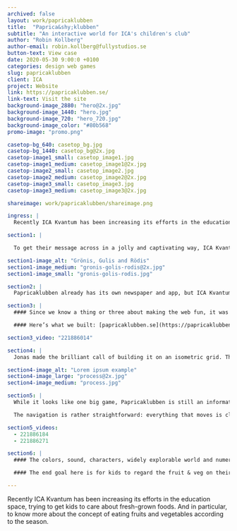 ```yaml
---
archived: false
layout: work/papricaklubben
title:  "Paprica&shy;klubben"
subtitle: "An interactive world for ICA's children's club"
author: "Robin Kollberg"
author-email: robin.kollberg@fullystudios.se
button-text: View case
date: 2020-05-30 9:00:0 +0100
categories: design web games
slug: papricaklubben
client: ICA
project: Website
link: https://papricaklubben.se/
link-text: Visit the site
background-image_2880: "hero@2x.jpg"
background-image_1440: "hero.jpg"
background-image_720: "hero_720.jpg"
background-image_color: "#80b568"
promo-image: "promo.png"

casetop-bg_640: casetop_bg.jpg
casetop-bg_1440: casetop_bg@2x.jpg
casetop-image1_small: casetop_image1.jpg
casetop-image1_medium: casetop_image1@2x.jpg
casetop-image2_small: casetop_image2.jpg
casetop-image2_medium: casetop_image2@2x.jpg
casetop-image3_small: casetop_image3.jpg
casetop-image3_medium: casetop_image3@2x.jpg

shareimage: work/papricaklubben/shareimage.png

ingress: |
  Recently ICA Kvantum has been increasing its efforts in the education space, trying to get kids to care about fresh-grown foods. And in particular, to know more about the concept of eating fruits and vegetables according to the season.

section1: |

  To get their message across in a jolly and captivating way, ICA Kvantum created Papricaklubben, a members club for children. The club mascots are three wide-eyed bell peppers: **Grönis**, **Gulis** and **Rödis**.

section1-image_alt: "Grönis, Gulis and Rödis"
section1-image_medium: "gronis-golis-rodis@2x.jpg"
section1-image_small: "gronis-golis-rodis.jpg"

section2: |
  Papricaklubben already has its own newspaper and app, but ICA Kvantum wanted to take it a step further. They came to Fully with the desire for a Papricaklubben website. It needed to be, in essence, an informational website. But one that truly appealed to and engaged youngins with their goldfish-y brains.

section3: |
  #### Since we know a thing or three about making the web fun, it was an ideal project for us. The answer was immediately clear. We would gamify the heck out of it.

  #### Here’s what we built: [papricaklubben.se](https://papricaklubben.se/). An entire world for Gulis, Grönis, and Rodis to call home.  

section3_video: "221886014"

section4: |
  Jonas made the brilliant call of building it on an isometric grid. This let us represent significant depth, range and 3D characters on the 2D surface of a digital screen. All while remaining within reasonable bandwidth parameters.

section4-image_alt: "Lorem ipsum example"
section4-image_large: "process@2x.jpg"
section4-image_medium: "process.jpg"

section5: |
  While it looks like one big game, Papricaklubben is still an informational website. For instance, a full menu is present... it’s just not a menu as you’re used to seeing it. The house is “home” which takes you to ICA’s site to learn more about the club. The post box shows the address kids can send their drawings. And so on and so forth.

  The navigation is rather straightforward: everything that moves is clickable. Embedded in the clickable objects are numerous different formats for taking in information: text with voiceovers, recipes with pictures, a “movie theater” playing Papricaklubben YouTube videos. And then there’s just the fun stuff, like the bad apple sorting game located in the greenhouse.  

section5_videos:
  - 221886184
  - 221886271

section6: |
  #### The colors, sound, characters, widely explorable world and numerous opportunities for interaction all conspire to keep kids hangin’ around, both passively and actively learning.

  #### The end goal here is for kids to regard the fruit & veg on their plate with curiosity and interest, rather than as a banal yet sinister enemy that sprang from the dirt.

---
```


Recently ICA Kvantum has been increasing its efforts in the education space, trying to get kids to care about fresh-grown foods. And in particular, to know more about the concept of eating fruits and vegetables according to the season.
